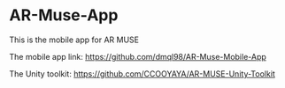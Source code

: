 # AR-Muse-App
This is the mobile app for AR MUSE

The mobile app link: https://github.com/dmql98/AR-Muse-Mobile-App

The Unity toolkit: https://github.com/CCOOYAYA/AR-MUSE-Unity-Toolkit
